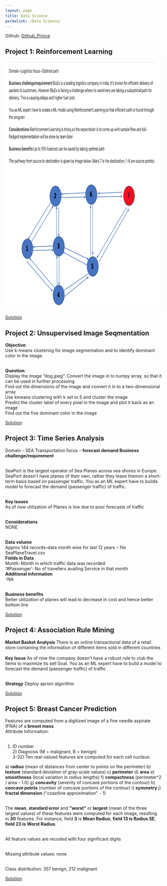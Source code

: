 ```yaml
---
layout: page
title: Data Science
permalink: /Data Science/
---
```


Github: [Github_Prince](https://github.com/princeklat03)

## Project 1: Reinforcement Learning
<img src="/images/Reinforcement_learning.png" height="800" align="center"/>

[Solution](https://github.com/princeklat03/Reinforcement-Learning/blob/main/Reinforcement%20Learning.ipynb)

## Project 2: Unsupervised Image Seqmentation
<p><b>Objective</b>:<br>
Use k-means clustering for image segmentation and to identify dominant color in the image.<br><br>

<b>Question</b>:<br>
Display the image “dog.jpeg”. Convert the image in to numpy array, so that it can be used in further processing<br>
Find out the dimensions of the image and convert it in to a two-dimensional array<br>
Use kmeans clustering with k set to 5 and cluster the image<br>
Predict the cluster label of every pixel in the image and plot it back as an image<br>
Find out the five dominant color in the image</p>
[Solution](https://github.com/princeklat03/Unsupervised_Learning/blob/main/Unsupervised%20Learning.ipynb)

## Project 3: Time Series Analysis
<p>Domain – SEA Transportation focus – <b>forecast demand Business challenge/requirement</b> <br><br>

SeaPort is the largest operator of Sea Planes across sea shores in Europe.<br>
SeaPort doesn't have planes of their own, rather they lease themon a short-term basis based on passenger traffic. You as an ML expert have to builda model to forecast the demand (passenger traffic) of traffic.<br><br>

<b>Key issues</b><br>
As of now utilization of Planes is low due to poor forecasts of traffic<br><br>

<b>Considerations</b><br>
NONE<br><br>

<b>Data volume</b><br>
Approx 144 records–data month wise for last 12 years – file SeaPlaneTravel.csv<br>
<b>Fields in Data</b><br>
Month: Month in which traffic data was recorded<br>
'#Passenger': No of travellers availing Service in that month<br>
<b>Additional information</b><br>
-NA<br><br>

<b>Business benefits</b><br>
Better utilization of planes will lead to decrease in cost and hence better bottom line</p>

[Solution](https://github.com/princeklat03/Time-Series-Analysis/blob/main/Time%20Series%20Analysis.ipynb)

## Project 4: Association Rule Mining
<p><b>Market Basket Analysis</b> There is an online transactional data of a retail store containing the information of different items sold in different countries<br><br>
<b>Key Issue</b> As of now the company doesn't have a robust rule to club the items to maximize its sell Goal. You as an ML expert have to build a model to forecast the demand (passenger traffic) of traffic<br><br>

<b>Strategy</b> Deploy apriori algorithm </p>

[Solution](https://github.com/princeklat03/Association-Rules-Mining/blob/main/Association_Rules.ipynb)

## Project 5: Breast Cancer Prediction
<p>Features are computed from a digitized image of a fine needle aspirate (FNA) of a <b>breast mass</b>.<br> Attribute Information:<br><br>

1) ID number<br>2) Diagnosis (M = malignant, B = benign)<br>
3-32) Ten real-valued features are computed for each cell nucleus:<br>

a) <b>radius</b> (mean of distances from center to points on the perimeter) b) <b>texture</b> (standard deviation of gray-scale values) c) <b>perimeter</b> d) <b>area</b> e) <b>smoothness</b> (local variation in radius lengths) f) <b>compactness</b> (perimeter^2 / area - 1.0) g) <b>concavity</b> (severity of concave portions of the contour) h) <b>concave points</b> (number of concave portions of the contour) i) <b>symmetry</b> j) <b>fractal dimension</b> ("coastline approximation" - 1) <br><br>

The <b>mean</b>, <b>standard error</b> and <b>"worst"</b> or <b>largest</b> (mean of the three largest values) of these features were computed for each image, resulting in <b>30</b> features. For instance, field <b>3</b> is <b>Mean Radius</b>, <b>field 13 is Radius SE</b>, <b>field 23 is Worst Radius</b>.<br><br>

All feature values are recoded with four significant digits<br><br>

Missing attribute values: none<br><br>

Class distribution: 357 benign, 212 malignant.</p>

[Solution](https://github.com/princeklat03/Breast-Cancer/blob/main/BreastCancerPrediction.ipynb)

